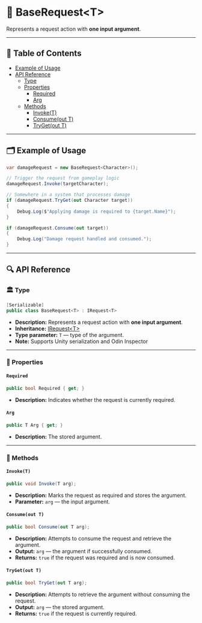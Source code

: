 # 🧩 BaseRequest&lt;T&gt;

Represents a request action with <b>one input argument</b>.

---

## 📑 Table of Contents

- [Example of Usage](#-example-of-usage)
- [API Reference](#-api-reference)
    - [Type](#-type)
    - [Properties](#-properties)
        - [Required](#required)
        - [Arg](#arg)
    - [Methods](#-methods)
        - [Invoke(T)](#invoket)
        - [Consume(out T)](#consumeout-t)
        - [TryGet(out T)](#trygetout-t)
---


## 🗂 Example of Usage

```csharp
var damageRequest = new BaseRequest<Character>();

// Trigger the request from gameplay logic
damageRequest.Invoke(targetCharacter);

// Somewhere in a system that processes damage
if (damageRequest.TryGet(out Character target))
{
    Debug.Log($"Applying damage is required to {target.Name}");
}

if (damageRequest.Consume(out target))
{
    Debug.Log("Damage request handled and consumed.");
}
```

---

## 🔍 API Reference

### 🏛️ Type <div id="-type"></div>

```csharp
[Serializable]
public class BaseRequest<T> : IRequest<T>
```

- **Description:** Represents a request action with <b>one input argument</b>.
- **Inheritance:** [IRequest&lt;T&gt;](IRequest%601.md)
- **Type parameter:** `T` — type of the argument.
- **Note:** Supports Unity serialization and Odin Inspector

---

### 🔑 Properties

#### `Required`

```csharp
public bool Required { get; }
```

- **Description:** Indicates whether the request is currently required.

#### `Arg`

```csharp
public T Arg { get; }
```

- **Description:** The stored argument.

---

### 🏹 Methods

#### `Invoke(T)`

```csharp
public void Invoke(T arg);
```

- **Description:** Marks the request as required and stores the argument.
- **Parameter:** `arg` — the input argument.

#### `Consume(out T)`

```csharp
public bool Consume(out T arg);
```

- **Description:** Attempts to consume the request and retrieve the argument.
- **Output:** `arg` — the argument if successfully consumed.
- **Returns:** `true` if the request was required and is now consumed.

#### `TryGet(out T)`

```csharp
public bool TryGet(out T arg);
```

- **Description:** Attempts to retrieve the argument without consuming the request.
- **Output:** `arg` — the stored argument.
- **Returns:** `true` if the request is currently required.